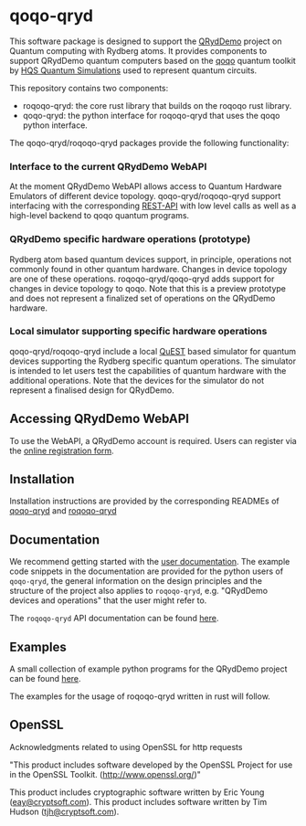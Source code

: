 # qoqo-qryd

This software package is designed to support the [QRydDemo](https://thequantumlaend.de/qryddemo/) project on Quantum computing with Rydberg atoms. It provides components to support QRydDemo quantum computers based on the [qoqo](https://github.com/HQSquantumsimulations/qoqo) quantum toolkit by [HQS Quantum Simulations](https://quantumsimulations.de) used to represent quantum circuits.

This repository contains two components:

* roqoqo-qryd: the core rust library that builds on the roqoqo rust library.
* qoqo-qryd: the python interface for roqoqo-qryd that uses the qoqo python interface.

The qoqo-qryd/roqoqo-qryd packages provide the following functionality:

### Interface to the current QRydDemo WebAPI

At the moment QRydDemo WebAPI allows access to Quantum Hardware Emulators of different device topology. qoqo-qryd/roqoqo-qryd support interfacing with the corresponding [REST-API](https://api.qryddemo.itp3.uni-stuttgart.de/docs) with low level calls as well as a high-level backend to qoqo quantum programs.

### QRydDemo specific hardware operations (prototype)

Rydberg atom based quantum devices support, in principle, operations not commonly found in other quantum hardware. Changes in device topology are one of these operations. roqoqo-qryd/qoqo-qryd adds support for changes in device topology to qoqo.
Note that this is a preview prototype and does not represent a finalized set of operations on the QRydDemo hardware.

### Local simulator supporting specific hardware operations

qoqo-qryd/roqoqo-qryd include a local [QuEST](https://github.com/QuEST-Kit/QuEST) based simulator for quantum devices supporting the Rydberg specific quantum operations. The simulator is intended to let users test the capabilities of quantum hardware with the additional operations. Note that the devices for the simulator do not represent a finalised design for QRydDemo.

## Accessing QRydDemo WebAPI

To use the WebAPI, a QRydDemo account is required. Users can register via the [online registration form](https://thequantumlaend.de/get-access/).

## Installation

Installation instructions are provided by the corresponding READMEs of [qoqo-qryd](https://github.com/HQSquantumsimulations/qoqo_qryd/blob/main/qoqo-qryd/README.md) and [roqoqo-qryd]([qoqo-qryd](https://github.com/HQSquantumsimulations/qoqo_qryd/blob/main/roqoqo-qryd/README.md))

## Documentation

We recommend getting started with the [user documentation](https://hqsquantumsimulations.github.io/qoqo_qryd/).
 The example code snippets in the documentation are provided for the python users of `qoqo-qryd`, the general information on the design principles and the structure of the project also applies to `roqoqo-qryd`, e.g. "QRydDemo devices and operations" that the user might refer to.

The `roqoqo-qryd` API documentation can be found [here](https://docs.rs/roqoqo-qryd/).

## Examples

A small collection of example python programs for the QRydDemo project can be found [here](https://github.com/HQSquantumsimulations/qoqo_qryd/tree/main/qoqo-qryd/examples).

The examples for the usage of roqoqo-qryd written in rust will follow.

## OpenSSL

Acknowledgments related to using OpenSSL for http requests

"This product includes software developed by the OpenSSL Project
for use in the OpenSSL Toolkit. (http://www.openssl.org/)"

This product includes cryptographic software written by Eric Young
(eay@cryptsoft.com).  This product includes software written by Tim
Hudson (tjh@cryptsoft.com).